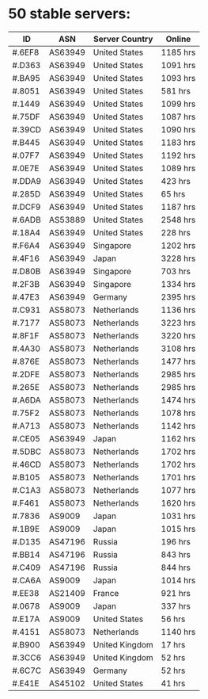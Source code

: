 # 50 stable servers:

| ID | ASN | Server Country | Online |
| ------ | ------ | ------ | ------ |
| #.6EF8 | AS63949 | United States | 1185 hrs |
| #.D363 | AS63949 | United States | 1091 hrs |
| #.BA95 | AS63949 | United States | 1093 hrs |
| #.8051 | AS63949 | United States | 581 hrs |
| #.1449 | AS63949 | United States | 1099 hrs |
| #.75DF | AS63949 | United States | 1087 hrs |
| #.39CD | AS63949 | United States | 1090 hrs |
| #.B445 | AS63949 | United States | 1183 hrs |
| #.07F7 | AS63949 | United States | 1192 hrs |
| #.0E7E | AS63949 | United States | 1089 hrs |
| #.DDA9 | AS63949 | United States | 423 hrs |
| #.285D | AS63949 | United States | 65 hrs |
| #.DCF9 | AS63949 | United States | 1187 hrs |
| #.6ADB | AS53889 | United States | 2548 hrs |
| #.18A4 | AS63949 | United States | 228 hrs |
| #.F6A4 | AS63949 | Singapore | 1202 hrs |
| #.4F16 | AS63949 | Japan | 3228 hrs |
| #.D80B | AS63949 | Singapore | 703 hrs |
| #.2F3B | AS63949 | Singapore | 1334 hrs |
| #.47E3 | AS63949 | Germany | 2395 hrs |
| #.C931 | AS58073 | Netherlands | 1136 hrs |
| #.7177 | AS58073 | Netherlands | 3223 hrs |
| #.8F1F | AS58073 | Netherlands | 3220 hrs |
| #.4A30 | AS58073 | Netherlands | 3108 hrs |
| #.876E | AS58073 | Netherlands | 1477 hrs |
| #.2DFE | AS58073 | Netherlands | 2985 hrs |
| #.265E | AS58073 | Netherlands | 2985 hrs |
| #.A6DA | AS58073 | Netherlands | 1474 hrs |
| #.75F2 | AS58073 | Netherlands | 1078 hrs |
| #.A713 | AS58073 | Netherlands | 1142 hrs |
| #.CE05 | AS63949 | Japan | 1162 hrs |
| #.5DBC | AS58073 | Netherlands | 1702 hrs |
| #.46CD | AS58073 | Netherlands | 1702 hrs |
| #.B105 | AS58073 | Netherlands | 1701 hrs |
| #.C1A3 | AS58073 | Netherlands | 1077 hrs |
| #.F461 | AS58073 | Netherlands | 1620 hrs |
| #.7836 | AS9009 | Japan | 1031 hrs |
| #.1B9E | AS9009 | Japan | 1015 hrs |
| #.D135 | AS47196 | Russia | 196 hrs |
| #.BB14 | AS47196 | Russia | 843 hrs |
| #.C409 | AS47196 | Russia | 844 hrs |
| #.CA6A | AS9009 | Japan | 1014 hrs |
| #.EE38 | AS21409 | France | 921 hrs |
| #.0678 | AS9009 | Japan | 337 hrs |
| #.E17A | AS9009 | United States | 56 hrs |
| #.4151 | AS58073 | Netherlands | 1140 hrs |
| #.B900 | AS63949 | United Kingdom | 17 hrs |
| #.3CC6 | AS63949 | United Kingdom | 52 hrs |
| #.6C7C | AS63949 | Germany | 52 hrs |
| #.E41E | AS45102 | United States | 41 hrs |

